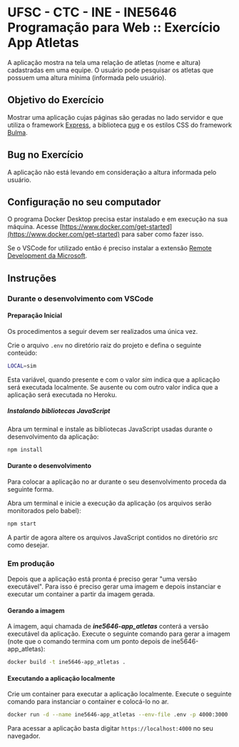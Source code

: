 # UFSC - CTC - INE - INE5646 Programação para Web :: Exercício App Atletas

A aplicação mostra na tela uma relação de atletas (nome e altura) cadastradas em uma equipe. O usuário pode pesquisar os atletas que possuem uma altura mínima (informada pelo usuário).

## Objetivo do Exercício

Mostrar uma aplicação cujas páginas são geradas no lado servidor e que utiliza o framework [Express](http://expressjs.com/),  a biblioteca [pug](https://pugjs.org/api/getting-started.html) e os estilos CSS do framework [Bulma](https://bulma.io/).

## Bug no Exercício

A aplicação não está levando em consideração a altura informada pelo usuário.

## Configuração no seu computador

O programa Docker Desktop precisa estar instalado e em execução na sua máquina. Acesse [https://www.docker.com/get-started](https://www.docker.com/get-started) para saber como fazer isso.

Se o VSCode for utilizado então é preciso instalar a extensão [Remote Development da Microsoft](https://marketplace.visualstudio.com/items?itemName=ms-vscode-remote.vscode-remote-extensionpack).

## Instruções

### Durante o desenvolvimento com VSCode

#### Preparação Inicial

Os procedimentos a seguir devem ser realizados uma única vez.

Crie o arquivo `.env` no diretório raiz do projeto e defina o seguinte conteúdo:

```bash
LOCAL=sim
```

Esta variável, quando presente e com o valor *sim*  indica que a aplicação será executada localmente. Se ausente ou com outro valor indica que a aplicação será executada no Heroku.

##### Instalando bibliotecas JavaScript

Abra um terminal e instale as bibliotecas JavaScript usadas durante o desenvolvimento da aplicação:

```bash
npm install
```

#### Durante o desenvolvimento

Para colocar a aplicação no ar durante o seu desenvolvimento proceda da seguinte forma.

Abra um terminal e inicie a execução da aplicação (os arquivos serão monitorados pelo babel):

```bash
npm start
```

A partir de agora altere os arquivos JavaScript contidos no diretório *src* como desejar.

### Em produção

Depois que a aplicação está pronta é preciso gerar "uma versão executável". Para isso é preciso gerar uma imagem e depois instanciar e executar um container a partir da imagem gerada.

#### Gerando a imagem

A imagem, aqui chamada de ***ine5646-app_atletas*** conterá a versão executável da aplicação. Execute o seguinte comando para gerar a imagem (note que o comando termina com um ponto depois de ine5646-app_atletas):

```bash
docker build -t ine5646-app_atletas .
```

#### Executando a aplicação localmente

Crie um container para executar a aplicação localmente. Execute o seguinte comando para instanciar o container e colocá-lo no ar.

```bash
docker run -d --name ine5646-app_atletas --env-file .env -p 4000:3000  ine5646-app_atletas
```

Para acessar a aplicação basta digitar `https://localhost:4000` no seu navegador.
